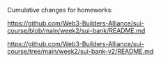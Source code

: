 Cumulative changes for homeworks:

  https://github.com/Web3-Builders-Alliance/sui-course/blob/main/week2/sui-bank/README.md 

  https://github.com/Web3-Builders-Alliance/sui-course/tree/main/week2/sui-bank-v2/README.md
